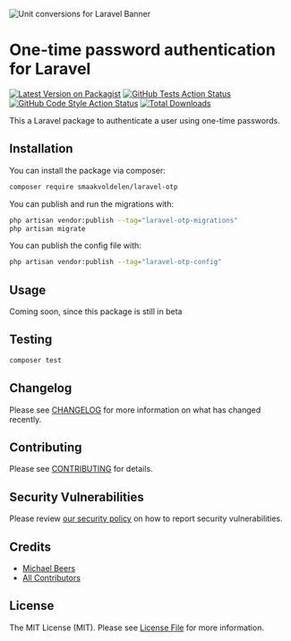 ![Unit conversions for Laravel Banner](https://banners.beyondco.de/Unit%20conversions%20for%20Laravel.png?theme=light&packageManager=composer+require&packageName=smaakvoldelen%2Flaravel-units&pattern=architect&style=style_1&description=Laravel+package+for+representing+and+converting+physical+units+of+measure.&md=1&showWatermark=1&fontSize=100px&images=https%3A%2F%2Flaravel.com%2Fimg%2Flogomark.min.svg)

# One-time password authentication for Laravel

[![Latest Version on Packagist](https://img.shields.io/packagist/v/smaakvoldelen/laravel-otp.svg?style=flat-square)](https://packagist.org/packages/smaakvoldelen/laravel-otp)
[![GitHub Tests Action Status](https://img.shields.io/github/actions/workflow/status/smaakvoldelen/laravel-otp/run-tests.yml?branch=main&label=tests&style=flat-square)](https://github.com/smaakvoldelen/laravel-otp/actions?query=workflow%3Arun-tests+branch%3Amain)
[![GitHub Code Style Action Status](https://img.shields.io/github/actions/workflow/status/smaakvoldelen/laravel-otp/fix-php-code-style-issues.yml?branch=main&label=code%20style&style=flat-square)](https://github.com/smaakvoldelen/laravel-otp/actions?query=workflow%3A"Fix+PHP+code+style+issues"+branch%3Amain)
[![Total Downloads](https://img.shields.io/packagist/dt/smaakvoldelen/laravel-otp.svg?style=flat-square)](https://packagist.org/packages/smaakvoldelen/laravel-otp)

This a Laravel package to authenticate a user using one-time passwords.

## Installation

You can install the package via composer:

```bash
composer require smaakvoldelen/laravel-otp
```

You can publish and run the migrations with:

```bash
php artisan vendor:publish --tag="laravel-otp-migrations"
php artisan migrate
```

You can publish the config file with:

```bash
php artisan vendor:publish --tag="laravel-otp-config"
```

## Usage

Coming soon, since this package is still in beta

## Testing

```bash
composer test
```

## Changelog

Please see [CHANGELOG](CHANGELOG.md) for more information on what has changed recently.

## Contributing

Please see [CONTRIBUTING](CONTRIBUTING.md) for details.

## Security Vulnerabilities

Please review [our security policy](../../security/policy) on how to report security vulnerabilities.

## Credits

- [Michael Beers](https://github.com/Smaakvoldelen)
- [All Contributors](../../contributors)

## License

The MIT License (MIT). Please see [License File](LICENSE.md) for more information.
